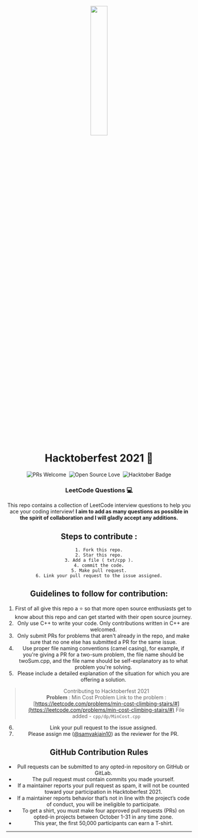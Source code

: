 <p align="center">
    <a href="https://hacktoberfest.digitalocean.com/">
        <img src="https://raw.githubusercontent.com/Hansajith98/hacktoberfest2021/main/Assets/logo-hacktoberfest-full.f42e3b1.svg" width="30%">
    </a>
</p>

<h1 align="center"> Hacktoberfest 2021 🎉</h1>

<div align="center">

![PRs Welcome](https://img.shields.io/badge/PRs-welcome-brightgreen.svg?style=flat-square) &nbsp;![Open Source Love](https://badges.frapsoft.com/os/v1/open-source.svg?v=102) &nbsp;<img src="https://img.shields.io/badge/hacktoberfest-2021-blueviolet" alt="Hacktober Badge"/>  

### LeetCode Questions 💻
This repo contains a collection of LeetCode interview questions to help you ace your coding interview! **I aim to add as many questions as possible in the spirit of collaboration and  I will gladly accept any additions.** 

## Steps to contribute :

    1. Fork this repo.
    2. Star this repo.
    3. Add a file ( txt/cpp ).
    4. commit the code.
    5. Make pull request.
    6. Link your pull request to the issue assigned.

## Guidelines to follow for contribution:
1. First of all give this repo a ⭐ so that more open source enthusiasts get to know about this repo and can get started with their open source journey. 
 2.  Only use C++ to write your code. Only contributions written in C++ are welcomed.
 2. Only submit PRs for problems that aren't already in the repo, and make sure that no one else has submitted a PR for the same issue.
 3. Use proper file naming conventions (camel casing), for example, if you're giving a PR for a two-sum problem, the file name should be twoSum.cpp, and the file name should be self-explanatory as to what problem you're solving.
 4. Please include a detailed explanation of the situation for which you are offering a solution.


> Contributing to Hacktoberfest 2021  
> **Problem**    :     Min Cost Problem
>   Link to the problem : [https://leetcode.com/problems/min-cost-climbing-stairs/#](https://leetcode.com/problems/min-cost-climbing-stairs/#)
>   File added - `cpp/dp/MinCost.cpp`
6. Link your pull request to the issue assigned.
7. Please assign me ([@samyakjain10](https://github.com/samyakjain10)) as the reviewer for the PR.

## GitHub Contribution Rules
- Pull requests can be submitted to any opted-in repository on GitHub or GitLab.
- The pull request must contain commits you made yourself.
- If a maintainer reports your pull request as spam, it will not be counted toward your participation in Hacktoberfest 2021.
- If a maintainer reports behavior that’s not in line with the project’s code of conduct, you will be ineligible to participate.
- To get a shirt, you must make four approved pull requests (PRs) on opted-in projects between October 1-31 in any time zone.
- This year, the first 50,000 participants can earn a T-shirt.
---